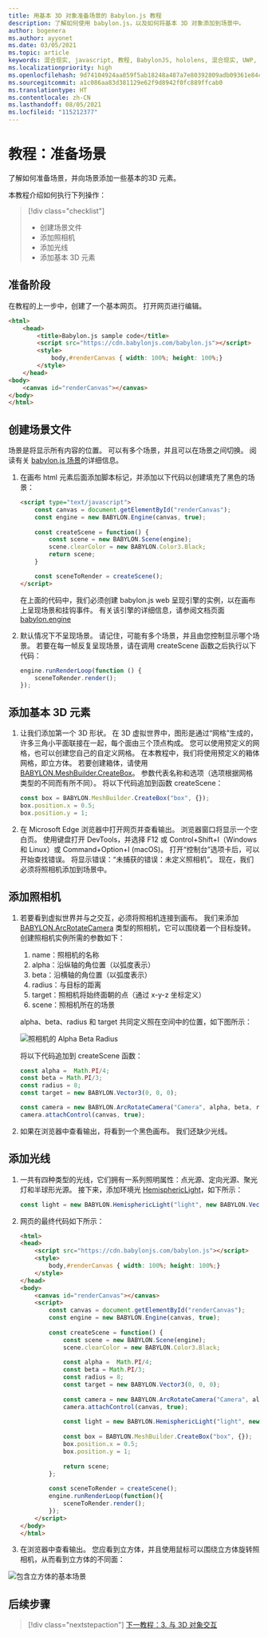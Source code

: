 ```yaml
---
title: 用基本 3D 对象准备场景的 Babylon.js 教程
description: 了解如何使用 babylon.js，以及如何将基本 3D 对象添加到场景中。
author: bogenera
ms.author: ayyonet
ms.date: 03/05/2021
ms.topic: article
keywords: 混合现实, javascript, 教程, BabylonJS, hololens, 混合现实, UWP, Windows 10, WebXR, 沉浸式 web
ms.localizationpriority: high
ms.openlocfilehash: 9d74104924aa859f5ab18248a487a7e80392809adb09361e84c5ad386f1321c4
ms.sourcegitcommit: a1c086aa83d381129e62f9d8942f0fc889ffcab0
ms.translationtype: HT
ms.contentlocale: zh-CN
ms.lasthandoff: 08/05/2021
ms.locfileid: "115212377"
---
```

# <a name="tutorial-prepare-a-scene"></a>教程：准备场景

了解如何准备场景，并向场景添加一些基本的3D 元素。

本教程介绍如何执行下列操作：

> [!div class="checklist"]
> * 创建场景文件
> * 添加照相机
> * 添加光线
> * 添加基本 3D 元素

## <a name="before-you-begin"></a>准备阶段

在教程的上一步中，创建了一个基本网页。 打开网页进行编辑。

```html
<html>
    <head>
        <title>Babylon.js sample code</title>
        <script src="https://cdn.babylonjs.com/babylon.js"></script>
        <style>
            body,#renderCanvas { width: 100%; height: 100%;}
        </style>
    </head>
<body>
    <canvas id="renderCanvas"></canvas>
</body>
</html>
```

## <a name="create-a-scene"></a>创建场景文件

场景是将显示所有内容的位置。 可以有多个场景，并且可以在场景之间切换。 阅读有关 [babylon.js 场景](https://doc.babylonjs.com/divingDeeper/scene)的详细信息。

1. 在画布 html 元素后面添加脚本标记，并添加以下代码以创建填充了黑色的场景：

    ```html
    <script type="text/javascript">
        const canvas = document.getElementById("renderCanvas");
        const engine = new BABYLON.Engine(canvas, true);
        
        const createScene = function() {
            const scene = new BABYLON.Scene(engine);
            scene.clearColor = new BABYLON.Color3.Black;
            return scene;
        }

        const sceneToRender = createScene();
    </script>
    ```

    在上面的代码中，我们必须创建 babylon.js web 呈现引擎的实例，以在画布上呈现场景和挂钩事件。 有关该引擎的详细信息，请参阅文档页面 [babylon.engine](https://doc.babylonjs.com/typedoc/classes/babylon.engine)

1. 默认情况下不呈现场景。 请记住，可能有多个场景，并且由您控制显示哪个场景。 若要在每一帧反复呈现场景，请在调用 createScene 函数之后执行以下代码：

    ```javascript
    engine.runRenderLoop(function () {
        sceneToRender.render();
    });
    ```

## <a name="add-basic-3d-element"></a>添加基本 3D 元素

1. 让我们添加第一个 3D 形状。 在 3D 虚拟世界中，图形是通过“网格”生成的，许多三角小平面联接在一起，每个面由三个顶点构成。 您可以使用预定义的网格，也可以创建您自己的自定义网格。 在本教程中，我们将使用预定义的箱体网格，即立方体。 若要创建箱体，请使用 [BABYLON.MeshBuilder.CreateBox](https://doc.babylonjs.com/divingDeeper/mesh/creation/set/box)。 参数代表名称和选项（选项根据网格类型的不同而有所不同）。 将以下代码追加到函数 createScene：

    ```javascript
    const box = BABYLON.MeshBuilder.CreateBox("box", {});
    box.position.x = 0.5;
    box.position.y = 1;
    ```

1. 在 Microsoft Edge 浏览器中打开网页并查看输出。 浏览器窗口将显示一个空白页。 使用键盘打开 DevTools，并选择 F12 或 Control+Shift+I（Windows 和 Linux）或 Command+Option+I (macOS)。 打开“控制台”选项卡后，可以开始查找错误。 将显示错误：“未捕获的错误：未定义照相机”。 现在，我们必须将照相机添加到场景中。

## <a name="add-a-camera"></a>添加照相机

1. 若要看到虚拟世界并与之交互，必须将照相机连接到画布。 我们来添加 [BABYLON.ArcRotateCamera](https://doc.babylonjs.com/divingDeeper/cameras/camera_introduction#arc-rotate-camera) 类型的照相机，它可以围绕着一个目标旋转。 创建照相机实例所需的参数如下：
    1. name：照相机的名称
    1. alpha：沿纵轴的角位置（以弧度表示）
    1. beta：沿横轴的角位置（以弧度表示）
    1. radius：与目标的距离
    1. target：照相机将始终面朝的点（通过 x-y-z 坐标定义）
    1. scene：照相机所在的场景

    alpha、beta、radius 和 target 共同定义照在空间中的位置，如下图所示：

    ![照相机的 Alpha Beta Radius](../images/camera-alpha-beta-radius.jpg)

    将以下代码追加到 createScene 函数：

    ```javascript
    const alpha =  Math.PI/4;
    const beta = Math.PI/3;
    const radius = 8;
    const target = new BABYLON.Vector3(0, 0, 0);
    
    const camera = new BABYLON.ArcRotateCamera("Camera", alpha, beta, radius, target, scene);
    camera.attachControl(canvas, true);
    ```

1. 如果在浏览器中查看输出，将看到一个黑色画布。 我们还缺少光线。

## <a name="add-light"></a>添加光线

1. 一共有四种类型的光线，它们拥有一系列照明属性：点光源、定向光源、聚光灯和半球形光源。 接下来，添加环境光 [HemisphericLight](https://doc.babylonjs.com/typedoc/classes/babylon.hemisphericlight)，如下所示：

    ```javascript
    const light = new BABYLON.HemisphericLight("light", new BABYLON.Vector3(1, 1, 0));
    ```

1. 网页的最终代码如下所示：

    ```html
    <html>
    <head>
        <script src="https://cdn.babylonjs.com/babylon.js"></script>
        <style>
            body,#renderCanvas { width: 100%; height: 100%;}
        </style>
    </head>
    <body>
        <canvas id="renderCanvas"></canvas>
        <script>
            const canvas = document.getElementById("renderCanvas");
            const engine = new BABYLON.Engine(canvas, true);
            
            const createScene = function() {
                const scene = new BABYLON.Scene(engine);
                scene.clearColor = new BABYLON.Color3.Black;
                
                const alpha =  Math.PI/4;
                const beta = Math.PI/3;
                const radius = 8;
                const target = new BABYLON.Vector3(0, 0, 0);
                
                const camera = new BABYLON.ArcRotateCamera("Camera", alpha, beta, radius, target, scene);
                camera.attachControl(canvas, true);
                
                const light = new BABYLON.HemisphericLight("light", new BABYLON.Vector3(1, 1, 0));
                
                const box = BABYLON.MeshBuilder.CreateBox("box", {});
                box.position.x = 0.5;
                box.position.y = 1;
                
                return scene;
            };
            
            const sceneToRender = createScene();
            engine.runRenderLoop(function(){
                sceneToRender.render();
            });
        </script>
    </body>
    </html>
    ```

1. 在浏览器中查看输出。 您应看到立方体，并且使用鼠标可以围绕立方体旋转照相机，从而看到立方体的不同面：

![包含立方体的基本场景](../images/hello-world-basic-scene.png)

## <a name="next-steps"></a>后续步骤

> [!div class="nextstepaction"]
> [下一教程：3. 与 3D 对象交互](interact-03.md)
